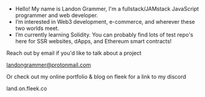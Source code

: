 - Hello! My name is Landon Grammer, I'm a fullstack/JAMstack JavaScript programmer and web developer.
- I’m interested in Web3 development, e-commerce, and wherever these two worlds meet.
- I’m currently learning Solidity. You can probably find lots of test repo's here for SSR websites, dApps, and Ethereum smart contracts!

 Reach out by email if you'd like to talk about a project
 
 landongrammer@protonmail.com
 
Or check out my online portfolio & blog on fleek for a link to my discord

land.on.fleek.co
